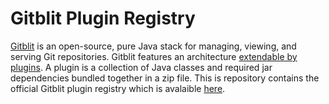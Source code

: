 Gitblit Plugin Registry
=======================

[Gitblit](http://gitblit.com) is an open-source, pure Java stack for managing, viewing, and serving Git repositories. Gitblit features an architecture [extendable by plugins](http://gitblit.com/plugins_overview.html). A plugin is a collection of Java classes and required jar dependencies bundled together in a zip file. This is repository contains the official Gitblit plugin registry which is avalaible [here](http://gitblit.github.io/gitblit-registry).



